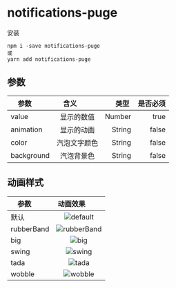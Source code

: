 # notifications-puge

安装
```
npm i -save notifications-puge
或
yarn add notifications-puge
```

## 参数

| 参数        | 含义         | 类型  | 是否必须  |
| ----------- |:-------------:| -----:| -----:|
|value| 显示的数值 | Number | true |
|animation| 显示的动画| String | false |
|color| 汽泡文字颜色| String | false |
|background| 汽泡背景色| String | false |

## 动画样式
| 参数        | 动画效果         |
| ----------- |:-------------:|
|默认| ![default](http://p5qgrn52w.bkt.clouddn.com/notifications-puge/default.gif) |
|rubberBand| ![rubberBand](http://p5qgrn52w.bkt.clouddn.com/notifications-puge/rubberBand.gif) |
|big| ![big](http://p5qgrn52w.bkt.clouddn.com/notifications-puge/big.gif) |
|swing| ![swing](http://p5qgrn52w.bkt.clouddn.com/notifications-puge/swing.gif) |
|tada| ![tada](http://p5qgrn52w.bkt.clouddn.com/notifications-puge/tada.gif) |
|wobble| ![wobble](http://p5qgrn52w.bkt.clouddn.com/notifications-puge/wobble.gif) |